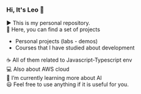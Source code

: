 ### Hi, It's Leo :wave:

:arrow_forward: This is my personal repository. <br>
:pushpin: Here, you can find a set of projects
- Personal projects (labs - demos)
- Courses that I have studied about development <br>

:coffee: All of them related to Javascript-Typescript env<br>
:computer: Also about AWS cloud <br>
:rocket: I’m currently learning more about AI <br>
:smiley: Feel free to use anything if it is useful for you.


<!--
**ingleo/ingleo** is a ✨ _special_ ✨ repository because its `README.md` (this file) appears on your GitHub profile.

Here are some ideas to get you started:

- 🔭 I’m currently working on ...
- 🌱 I’m currently learning ...
- 👯 I’m looking to collaborate on ...
- 🤔 I’m looking for help with ...
- 💬 Ask me about ...
- 📫 How to reach me: ...
- 😄 Pronouns: ...
- ⚡ Fun fact: ...
-->
